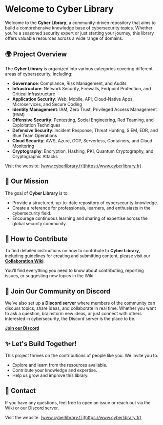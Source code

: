 # Welcome to Cyber Library

Welcome to the **Cyber Library**, a community-driven repository that aims to build a comprehensive knowledge base of cybersecurity topics. Whether you’re a seasoned security expert or just starting your journey, this library offers valuable resources across a wide range of domains.

## 🌍 Project Overview

The **Cyber Library** is organized into various categories covering different areas of cybersecurity, including:

- **Governance**: Compliance, Risk Management, and Audits
- **Infrastructure**: Network Security, Firewalls, Endpoint Protection, and Critical Infrastructure
- **Application Security**: Web, Mobile, API, Cloud-Native Apps, Microservices, and Secure Coding
- **Identity Management**: IAM, Zero Trust, Privileged Access Management (PAM)
- **Offensive Security**: Pentesting, Social Engineering, Red Teaming, and Exploitation Techniques
- **Defensive Security**: Incident Response, Threat Hunting, SIEM, EDR, and Blue Team Operations
- **Cloud Security**: AWS, Azure, GCP, Serverless, Containers, and Cloud Monitoring
- **Cryptography**: Encryption, Hashing, PKI, Quantum Cryptography, and Cryptographic Attacks

Visit the website: [www.cyberlibrary.fr](https://www.cyberlibrary.fr)

## 🎯 Our Mission

The goal of **Cyber Library** is to:
- Provide a structured, up-to-date repository of cybersecurity knowledge.
- Create a reference for professionals, learners, and enthusiasts in the cybersecurity field.
- Encourage continuous learning and sharing of expertise across the global security community.

## 📄 How to Contribute

To find detailed instructions on how to contribute to **Cyber Library**, including guidelines for creating and submitting content, please visit our **[Collaboration Wiki](https://github.com/Cyber-Courses/Cyber-Library/wiki)**.

You’ll find everything you need to know about contributing, reporting issues, or suggesting new topics in the Wiki.

## 💬 Join Our Community on Discord

We’ve also set up a **Discord server** where members of the community can discuss topics, share ideas, and collaborate in real time. Whether you want to ask a question, brainstorm new ideas, or just connect with others interested in cybersecurity, the Discord server is the place to be.

**[Join our Discord](https://discord.gg/DWfu64dY)**

## ✨ Let's Build Together!

This project thrives on the contributions of people like you. We invite you to:
- Explore and learn from the resources available.
- Contribute your knowledge and expertise.
- Help us grow and improve this library.

## 📧 Contact

If you have any questions, feel free to open an issue or reach out via the [Wiki](https://github.com/Cyber-Courses/Cyber-Library/wiki) or our [Discord server](https://discord.gg/DWfu64dY).

Visit the website: [www.cyberlibrary.fr](https://www.cyberlibrary.fr)